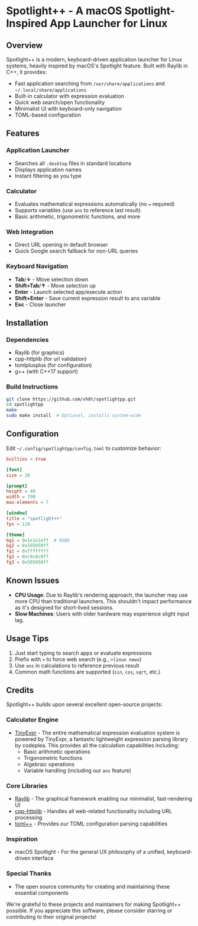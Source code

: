 # Spotlight++ - A macOS Spotlight-Inspired App Launcher for Linux

## Overview
Spotlight++ is a modern, keyboard-driven application launcher for Linux systems, heavily inspired by macOS's Spotlight feature. Built with Raylib in C++, it provides:

- Fast application searching from `/usr/share/applications` and `~/.local/share/applications`
- Built-in calculator with expression evaluation
- Quick web search/open functionality
- Minimalist UI with keyboard-only navigation
- TOML-based configuration

## Features
### Application Launcher
- Searches all `.desktop` files in standard locations
- Displays application names
- Instant filtering as you type

### Calculator
- Evaluates mathematical expressions automatically (no `=` required)
- Supports variables (use `ans` to reference last result)
- Basic arithmetic, trigonometric functions, and more

### Web Integration
- Direct URL opening in default browser
- Quick Google search fallback for non-URL queries

### Keyboard Navigation
- **Tab**/**↓** - Move selection down
- **Shift+Tab**/**↑** - Move selection up
- **Enter** - Launch selected app/execute action
- **Shift+Enter** - Save current expression result to ans variable
- **Esc** - Close launcher

## Installation
### Dependencies
- Raylib (for graphics)
- cpp-httplib (for url validation)
- tomlplusplus (for configuration)
- g++ (with C++17 support)

### Build Instructions
```sh
git clone https://github.com/vh8t/spotlightpp.git
cd spotlightpp
make
sudo make install  # Optional, installs system-wide
```

## Configuration
Edit `~/.config/spotlightpp/config.toml` to customize behavior:

```toml
builtins = true

[font]
size = 20

[prompt]
height = 40
width = 700
max-elements = 7

[window]
title = "spotlight++"
fps = 120

[theme]
bg1 = 0x1e1e1eff  # RGBA
bg2 = 0x505050ff
fg1 = 0xffffffff
fg2 = 0xc8c8c8ff
fg3 = 0x505050ff
```

## Known Issues
- **CPU Usage**: Due to Raylib's rendering approach, the launcher may use more CPU than traditional launchers. This shouldn't impact performance as it's designed for short-lived sessions.
- **Slow Machines**: Users with older hardware may experience slight input lag.

## Usage Tips
1. Just start typing to search apps or evaluate expressions
2. Prefix with `>` to force web search (e.g., `>linux news`)
3. Use `ans` in calculations to reference previous result
4. Common math functions are supported (`sin`, `cos`, `sqrt`, etc.)

## Credits
Spotlight++ builds upon several excellent open-source projects:

### Calculator Engine
- [TinyExpr](https://github.com/codeplea/tinyexpr) - The entire mathematical expression evaluation system is powered by TinyExpr, a fantastic lightweight expression parsing library by codeplea. This provides all the calculation capabilities including:
    - Basic arithmetic operations
    - Trigonometric functions
    - Algebraic operations
    - Variable handling (including our `ans` feature)

### Core Libraries
- [Raylib](https://www.raylib.com/) - The graphical framework enabling our minimalist, fast-rendering UI
- [cpp-httplib](https://github.com/yhirose/cpp-httplib) - Handles all web-related functionality including URL processing
- [toml++](https://github.com/marzer/tomlplusplus) - Provides our TOML configuration parsing capabilities

### Inspiration
- macOS Spotlight - For the general UX philosophy of a unified, keyboard-driven interface

### Special Thanks
- The open source community for creating and maintaining these essential components

We're grateful to these projects and maintainers for making Spotlight++ possible. If you appreciate this software, please consider starring or contributing to their original projects!

